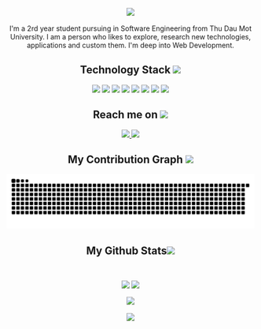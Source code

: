 <p align="center">
 <img src="https://i.imgur.com/K0CngB0.png" />
</p align="center">

<p align="center">
  I'm a 2rd year student pursuing in Software Engineering from Thu Dau Mot University. I am a person who likes to explore, research new technologies, applications and custom them. I'm deep into Web Development.
</p>
 
<h2 align="center">Technology Stack <img src="https://github.com/ritik307/ritik307/blob/main/images/laptop.gif" width="50"></h2>

<p align="center">
 <img src="https://img.shields.io/badge/c++-%2300599C.svg?style=for-the-badge&logo=c%2B%2B&logoColor=white"/>
 <img src="https://img.shields.io/badge/html5-%23E34F26.svg?style=for-the-badge&logo=html5&logoColor=white"/>
 <img src="https://img.shields.io/badge/css3-%231572B6.svg?style=for-the-badge&logo=css3&logoColor=white"/>
 <img src="https://img.shields.io/badge/javascript-%23323330.svg?style=for-the-badge&logo=javascript&logoColor=%23F7DF1E"/>
 <img src="https://img.shields.io/badge/SASS-hotpink.svg?style=for-the-badge&logo=SASS&logoColor=white"/>
 <img src="https://img.shields.io/badge/Microsoft%20SQL%20Sever-CC2927?style=for-the-badge&logo=microsoft%20sql%20server&logoColor=white" />
 <img src="https://img.shields.io/badge/git-%23F05033.svg?style=for-the-badge&logo=git&logoColor=white"/>
 <img src="https://img.shields.io/badge/github-%23121011.svg?style=for-the-badge&logo=github&logoColor=white"/>
</p>

<h2 align="center">Reach me on <img src="https://media0.giphy.com/media/jqNPzdTTxQfOgOqpO4/source.gif" width="50"></h2>

<p align="center">
 
<a href="mailto:trungrappar2002@gmail.com">
 <img src="https://img.shields.io/badge/Gmail-D14836?style=for-the-badge&logo=gmail&logoColor=white&link=mailto:trungrappar2002@gmail.com"/>
</a>
<a href="https://twitter.com/giatrung2012">
 <img src="https://img.shields.io/badge/Twitter-blue?style=for-the-badge&logo=gmail&logoColor=white&link=https://twitter.com/giatrung2012"/>
</a>
</p>

<h2 align="center">
  My Contribution Graph <img src="https://media.giphy.com/media/xUA7aZeLE2e0P7Znz2/giphy.gif" width="50">
</h2>
<p align="center">
  <img src="https://github.com/giatrung2012/giatrung2012/raw/output/github-contribution-grid-snake.svg" alt="snake"></center>
</p>


<h2 align="center">
  My Github Stats<img src="https://media.giphy.com/media/VgCDAzcKvsR6OM0uWg/giphy.gif" width="50">
</h2>
 
<br>

<p align = "center">
  <img  src = "https://github-readme-stats.vercel.app/api?username=giatrung2012&show_icons=true&theme=dracula&line_height=27">
  <img src = "https://github-readme-stats.vercel.app/api/top-langs/?username=giatrung2012&theme=dracula">
</p>

<p align = "center">
 <img  src="https://github-readme-streak-stats.herokuapp.com/?user=giatrung2012&show_icons=true&locale=en&layout=compact&theme=dracula&line_height=0" />
</p>
 
<p align = "center">
 <img src="https://github-readme-stats.vercel.app/api/wakatime?username=@giatrung2012&layout=compact&theme=dracula&range=last_7_days&line_height=0&hide=json,text,other" />
</p> 

